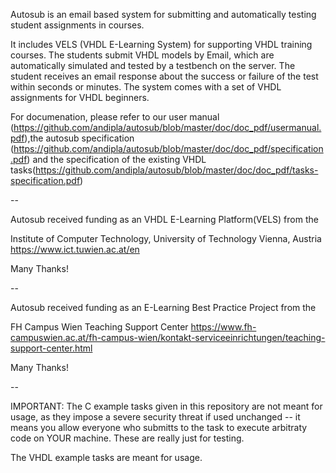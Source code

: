 Autosub is an email based system for submitting and automatically
testing student assignments in courses.

It includes VELS (VHDL E-Learning System) for supporting VHDL
training courses. The students submit VHDL models by Email, which are
automatically simulated and tested by a testbench on the server. The
student receives an email response about the success or failure of the
test within seconds or minutes.
The system comes with a set of VHDL assignments for VHDL beginners.

For documenation, please refer to our user manual (https://github.com/andipla/autosub/blob/master/doc/doc_pdf/usermanual.pdf),the autosub specification (https://github.com/andipla/autosub/blob/master/doc/doc_pdf/specification.pdf) and the specification of the existing VHDL tasks(https://github.com/andipla/autosub/blob/master/doc/doc_pdf/tasks-specification.pdf)

--

Autosub received funding as an VHDL E-Learning Platform(VELS) from the

  Institute of Computer Technology, University of Technology Vienna, Austria
https://www.ict.tuwien.ac.at/en

 Many Thanks!

--

Autosub received funding as an E-Learning Best Practice Project from the

  FH Campus Wien Teaching Support Center
https://www.fh-campuswien.ac.at/fh-campus-wien/kontakt-serviceeinrichtungen/teaching-support-center.html

Many Thanks!

--

IMPORTANT:
The C example tasks given in this repository are not meant for usage, as they
impose a severe security threat if used unchanged -- it means you allow everyone
who submitts to the task to execute arbitraty code on YOUR machine. These are really
just for testing.

The VHDL example tasks are meant for usage.
